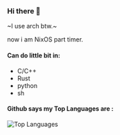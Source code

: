 ### Hi there 👋

~I use arch btw.~

now i am NixOS part timer.

#### Can do little bit in:
- C/C++
- Rust
- python
- sh

#### Github says my Top Languages are :
![Top Languages](https://github-readme-stats.vercel.app/api/top-langs/?username=commrade-goad&layout=compact&theme=radical)
